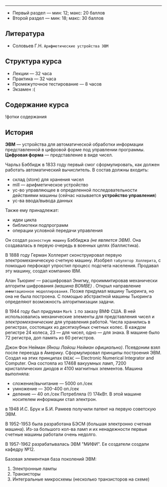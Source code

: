 
---
- Первый раздел — мин: 12;  макс: 20 баллов
- Второй раздел — мин: 18; макс: 30 баллов


## Литература

- Соловьев Г.Н. `Арифметические устройства ЭВМ`

## Структура курса

- Лекции — 32 часа
- Практика — 32 часа
- Промежуточное тестирование — 8 часов
- Экзамен :(

## Содержание курса
!фотки содержания

## История

**ЭВМ** — устройства для автоматической обработки информации представленной в цифровой форме под управлении программы. 
**Цифровая форма** — представление в виде чисел.

Чарльз Бэббидж в 1833 году первый смог сформулировать, как должен работать автоматический вычислитель.
В состав должны входить:
- склад (store) для хранения чисел
- mill — арифметическое устройство
- ус-во управляющее в определенной последовательности действиями машины (сейчас называется **устройство управления**)
- ус-ва ввода/вывода данных

Также ему принадлежат:
- идеи цикла
- библиотеки подпрограмм
- операции условной передачи управления

Он создал `разностную машину` Бэббиджа _(не является ЭВМ)_. Она создавалась в первую очередь в военных целях (баллистика).

В 1888 году Герман Холлерит сконструировал первую электромеханическую счетную машину. Изобрел `табулятор Холлерита`, с помощью перфокарт упростил процесс подсчета населения. Продавал эту машину, создал компанию IBM.

Алан Тьюринг — расшифровал Энигму, проиммитировав механически алгоритм шифрования _(машина BOMBE)_ . Открыл направление `иммитационное моделлирования`. Позже придумал машину Тьюринга, но она не была построена. С помощью абстрактной машины Тьюринга определяют возможность алгоритмизации задачи.

В 1944 году был придуман `Mark 1` по заказу ВМФ США. В ней использовались механические элементы для представления чисел и _электромеханические_ для управления работой. Числа хранились в регистрах, состоящих из десятизубных счетных колес. В каждом регистре 24 колеса, 23 — для чисел, одно — для знака. В машине было 72 регистра, доп память из 60 регистров.

Джон Фон Нейман _(Янош Лайош Нейман официально)_. Псевдоним взял после переезда в Америку. Сформулировал принципы построения ЭВМ. Создал на этих принципах `ENIAC` — Electronic Numerical Integrator and Computer. Она состояла из 17468 вакуумных ламп, 7200 кристаллических диодов и 4100 магнитных элементов.
Машина выполняла:
- сложение/вычитание — 5000 оп./сек
- умножение — 300-400 оп./сек
- деление — 40 оп./сек
Потребляла (!) 174кВт.
В этой машине носителем информации стал электрон.

в 1948 И.С. Брук и Б.И. Рамеев получили патент на первую советскую ЭВМ.

В 1952-1953 была разработана БЭСМ (большая электронно счетная машина).
Из-за большого кол-ва ламп и их ненадежности первые счетные машины работали очень недолго. 

В 1957-1962 разрабатывалась ЭВМ "МИФИ". Ее создатели создали кафедру №12.

Базовая элементная база поколений  ЭВМ:
1. Электронные лампы
2. Транзисторы
3. Интегральные микросхемы (несколько транзисторов на схеме)
